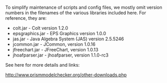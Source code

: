 To simplify maintenance of scripts and config files, we mostly omit version numbers in the filenames of the various libraries included here. For reference, they are:

* colt.jar - Colt version 1.2.0
* epsgraphics.jar - EPS Graphics version 1.0.0
* jas.jar - Java Algebra System (JAS) version 2.5.5246
* jcommon.jar - JCommon, version 1.0.16
* jfreechart.jar - JFreeChart, version 1.0.13
* jhoafparser.jar - jhoafparser, version 1.1.0-rc3

See here for more details and links:

http://www.prismmodelchecker.org/other-downloads.php


